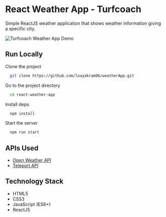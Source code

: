 # React Weather App - Turfcoach

Simple ReactJS weather application that shows weather information giving a specific city.

![Turfcoach Weather App Demo](https://github.com/loayakram96/weatherApp/assets/28843246/57631790-b1ef-4dec-bf8e-195b1ff6889a)

## Run Locally

Clone the project

```bash
  git clone https://github.com/loayakram96/weatherApp.git
```

Go to the project directory

```bash
  cd react-weather-app
```

Install deps

```bash
  npm install
```

Start the server

```bash
  npm run start
```

## APIs Used

- [Open Weather API](https://openweathermap.org/api)
- [Teleport API](https://developers.teleport.org/)

## Technology Stack

- HTML5
- CSS3
- JavaScript (ES6+)
- ReactJS
